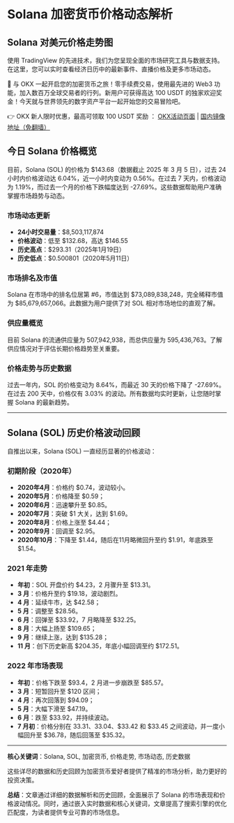 # Solana 加密货币价格动态解析

## Solana 对美元价格走势图

使用 TradingView 的先进技术，我们为您呈现全面的市场研究工具与数据支持。在这里，您可以实时查看经济日历中的最新事件、直播价格及更多市场动态。 

🚀 与 OKX 一起开启您的加密货币之旅！零手续费交易，使用最先进的 Web3 功能，加入数百万全球交易者的行列。新用户可获得高达 100 USDT 的独家欢迎奖金！今天就与世界领先的数字资产平台一起开始您的交易冒险吧。

👉 OKX 新人限时优惠，最高可领取 100 USDT 奖励 ： [OKX活动页面](https://bit.ly/OKXe) | [国内镜像地址（免翻墙）](https://bit.ly/okX)

## 今日 Solana 价格概览

目前，Solana (SOL) 的价格为 $143.68（数据截止 2025 年 3 月 5 日），过去 24 小时内价格波动达 6.04%，近一小时内变动为 0.56%。在过去 7 天内，价格波动为 1.19%，而过去一个月的价格下跌幅度达到 -27.69%。这些数据帮助用户准确掌握市场趋势与动态。

### 市场动态更新

- **24小时交易量**：$8,503,117,874  
- **价格波动**：低至 $132.68，高达 $146.55  
- **历史高点**：$293.31（2025年1月19日）  
- **历史低点**：$0.500801（2020年5月11日）

### 市场排名及市值

Solana 在市场中的排名位居第 #6，市值达到 $73,089,838,248，完全稀释市值为 $85,679,657,066。此数据为用户提供了对 SOL 相对市场地位的直观了解。

### 供应量概览

目前 Solana 的流通供应量为 507,942,938，而总供应量为 595,436,763。了解供应情况对于评估长期价格趋势至关重要。

### 价格走势与历史数据

过去一年内，SOL 的价格变动为 8.64%，而最近 30 天的价格下降了 -27.69%。在过去 200 天中，价格仅有 3.03% 的波动。所有数据均实时更新，让您随时掌握 Solana 的最新趋势。

---

## Solana (SOL) 历史价格波动回顾

自推出以来，Solana (SOL) 一直经历显著的价格波动：

### 初期阶段（2020年）

- **2020年4月**：价格约 $0.74，波动较小。  
- **2020年5月**：价格降至 $0.59；  
- **2020年6月**：迅速攀升至 $0.85。  
- **2020年7月**：突破 $1 大关，达到 $1.69。  
- **2020年8月**：价格上涨至 $4.44；  
- **2020年9月**：回调至 $2.95。  
- **2020年10月**：下降至 $1.44，随后在11月略微回升至约 $1.91，年底跌至 $1.54。

### 2021 年走势

- **年初**：SOL 开盘价约 $4.23，2 月骤升至 $13.31。  
- **3 月**：价格升至约 $19.18，波动剧烈。  
- **4 月**：延续牛市，达 $42.58；  
- **5 月**：调整至 $28.56。  
- **6 月**：回弹至 $33.92，7 月略降至 $32.25。  
- **8 月**：大幅上扬至 $109.65；  
- **9 月**：继续上涨，达到 $135.28；  
- **11 月**：创下历史新高 $204.35，年底小幅回调至约 $172.51。

### 2022 年市场表现

- **年初**：价格下跌至 $93.4，2 月进一步崩跌至 $85.57。  
- **3 月**：短暂回升至 $120 区间；  
- **4 月**：再次回落到 $94.09；  
- **5 月**：大幅下滑至 $47.19。  
- **6 月**：跌至 $33.92，并持续波动。  
- **7 月初**：价格分别在 $33.31、$33.04、$33.42 和 $33.45 之间波动，并一度小幅回升至 $36.78，随后回落至 $35.32。

---

**核心关键词**：Solana, SOL, 加密货币, 价格走势, 市场动态, 历史数据

这些详尽的数据和历史回顾为加密货币爱好者提供了精准的市场分析，助力更好的投资决策。

**总结**：文章通过详细的数据解析和历史回顾，全面展示了 Solana 的市场表现和价格波动情况。同时，通过嵌入实时数据和核心关键词，文章提高了搜索引擎的优化匹配度，为读者提供专业可靠的市场信息。
